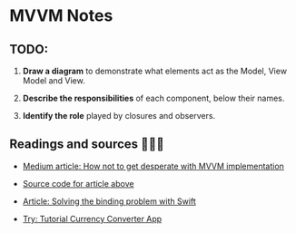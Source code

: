 #  MVVM Notes

## TODO:

1. **Draw a diagram** to demonstrate what elements act as the Model, View Model and View.

1. **Describe the responsibilities** of each component, below their names.

1. **Identify the role** played by closures and observers.

## Readings and sources 👩🏻‍💻

- [Medium article: How not to get desperate with MVVM implementation](https://medium.com/flawless-app-stories/how-to-use-a-model-view-viewmodel-architecture-for-ios-46963c67be1b)

- [Source code for article above](https://github.com/koromiko/Tutorial/tree/master/MVVMPlayground/MVVMPlayground)

- [Article: Solving the binding problem with Swift](http://five.agency/solving-the-binding-problem-with-swift/)

- [Try: Tutorial Currency Converter App](https://benoitpasquier.com/ios-swift-mvvm-pattern/)
